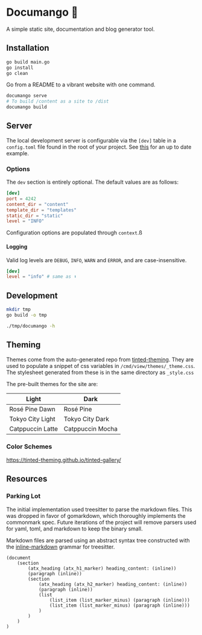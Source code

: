 # Documango 🥭

A simple static site, documentation and blog generator tool.

## Installation

```bash
go build main.go
go install
go clean
```

Go from a README to a vibrant website with one command.

```bash
documango serve
# To build /content as a site to /dist
documango build
```

## Server

The local development server is configurable via the `[dev]` table in a
`config.toml` file found in the root of your project. See [this](./config.toml)
for an up to date example.

### Options

The `dev` section is entirely optional. The default values are as follows:

```toml
[dev]
port = 4242
content_dir = "content"
template_dir = "templates"
static_dir = "static"
level = "INFO"
```

Configuration options are populated through `context`.ß

#### Logging

Valid log levels are `DEBUG`, `INFO`, `WARN` and `ERROR`, and are case-insensitive.

```toml
[dev]
level = "info" # same as ⬆️
```

## Development

```bash
mkdir tmp
go build -o tmp

./tmp/documango -h
```

## Theming

Themes come from the auto-generated repo from [tinted-theming](https://github.com/tinted-theming/schemes).
They are used to populate a snippet of css variables in `/cmd/view/themes/_theme.css`.
The stylesheet generated from these is in the same directory as `_style.css`

The pre-built themes for the site are:

| Light            | Dark             |
| ---------------- | ---------------  |
| Rosé Pine Dawn   | Rosé Pine        |
| Tokyo City Light | Tokyo City Dark  |
| Catppuccin Latte | Catppuccin Mocha |

### Color Schemes

<https://tinted-theming.github.io/tinted-gallery/>

## Resources

### Parking Lot

The initial implementation used treesitter to parse the markdown files. This was
dropped in favor of gomarkdown, which thoroughly implements the commonmark spec.
Future iterations of the project will remove parsers used for yaml, toml, and markdown
to keep the binary small.

Markdown files are parsed using an abstract syntax tree constructed with
the [inline-markdown](https://github.com/tree-sitter-grammars/tree-sitter-markdown)
grammar for treesitter.

```plaintext
(document
    (section
        (atx_heading (atx_h1_marker) heading_content: (inline))
        (paragraph (inline))
        (section
            (atx_heading (atx_h2_marker) heading_content: (inline))
            (paragraph (inline))
            (list
                (list_item (list_marker_minus) (paragraph (inline)))
                (list_item (list_marker_minus) (paragraph (inline)))
            )
        )
    )
)
```
